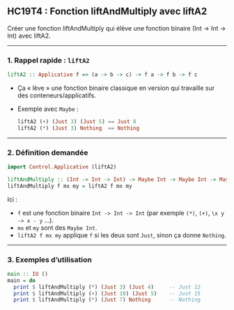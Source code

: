## HC19T4 : Fonction liftAndMultiply avec liftA2

Créer une fonction liftAndMultiply qui élève une fonction binaire (Int -> Int -> Int) avec liftA2.

---

### 1. Rappel rapide : `liftA2`

```haskell
liftA2 :: Applicative f => (a -> b -> c) -> f a -> f b -> f c
```

* Ça « lève » une fonction binaire classique en version qui travaille sur des conteneurs/applicatifs.
* Exemple avec `Maybe` :

  ```haskell
  liftA2 (+) (Just 3) (Just 5) == Just 8
  liftA2 (*) (Just 3) Nothing  == Nothing
  ```

---

### 2. Définition demandée

```haskell
import Control.Applicative (liftA2)

liftAndMultiply :: (Int -> Int -> Int) -> Maybe Int -> Maybe Int -> Maybe Int
liftAndMultiply f mx my = liftA2 f mx my
```

Ici :

* `f` est une fonction binaire `Int -> Int -> Int` (par exemple `(*)`, `(+)`, `\x y -> x - y` …).
* `mx` et `my` sont des `Maybe Int`.
* `liftA2 f mx my` applique `f` si les deux sont `Just`, sinon ça donne `Nothing`.

---

### 3. Exemples d’utilisation

```haskell
main :: IO ()
main = do
  print $ liftAndMultiply (*) (Just 3) (Just 4)     -- Just 12
  print $ liftAndMultiply (+) (Just 10) (Just 5)    -- Just 15
  print $ liftAndMultiply (*) (Just 7) Nothing      -- Nothing
```
